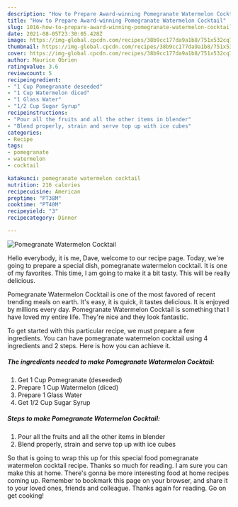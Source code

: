 ```yaml
---
description: "How to Prepare Award-winning Pomegranate Watermelon Cocktail"
title: "How to Prepare Award-winning Pomegranate Watermelon Cocktail"
slug: 1016-how-to-prepare-award-winning-pomegranate-watermelon-cocktail
date: 2021-08-05T23:30:05.428Z
image: https://img-global.cpcdn.com/recipes/38b9cc177da9a1b8/751x532cq70/pomegranate-watermelon-cocktail-recipe-main-photo.jpg
thumbnail: https://img-global.cpcdn.com/recipes/38b9cc177da9a1b8/751x532cq70/pomegranate-watermelon-cocktail-recipe-main-photo.jpg
cover: https://img-global.cpcdn.com/recipes/38b9cc177da9a1b8/751x532cq70/pomegranate-watermelon-cocktail-recipe-main-photo.jpg
author: Maurice Obrien
ratingvalue: 3.6
reviewcount: 5
recipeingredient:
- "1 Cup Pomegranate deseeded"
- "1 Cup Watermelon diced"
- "1 Glass Water"
- "1/2 Cup Sugar Syrup"
recipeinstructions:
- "Pour all the fruits and all the other items in blender"
- "Blend properly, strain and serve top up with ice cubes"
categories:
- Recipe
tags:
- pomegranate
- watermelon
- cocktail

katakunci: pomegranate watermelon cocktail 
nutrition: 216 calories
recipecuisine: American
preptime: "PT38M"
cooktime: "PT40M"
recipeyield: "3"
recipecategory: Dinner

---
```



![Pomegranate Watermelon Cocktail](https://img-global.cpcdn.com/recipes/38b9cc177da9a1b8/751x532cq70/pomegranate-watermelon-cocktail-recipe-main-photo.jpg)

Hello everybody, it is me, Dave, welcome to our recipe page. Today, we're going to prepare a special dish, pomegranate watermelon cocktail. It is one of my favorites. This time, I am going to make it a bit tasty. This will be really delicious.



Pomegranate Watermelon Cocktail is one of the most favored of recent trending meals on earth. It's easy, it is quick, it tastes delicious. It is enjoyed by millions every day. Pomegranate Watermelon Cocktail is something that I have loved my entire life. They're nice and they look fantastic.


To get started with this particular recipe, we must prepare a few ingredients. You can have pomegranate watermelon cocktail using 4 ingredients and 2 steps. Here is how you can achieve it.

<!--inarticleads1-->

##### The ingredients needed to make Pomegranate Watermelon Cocktail:

1. Get 1 Cup Pomegranate (deseeded)
1. Prepare 1 Cup Watermelon (diced)
1. Prepare 1 Glass Water
1. Get 1/2 Cup Sugar Syrup




<!--inarticleads2-->

##### Steps to make Pomegranate Watermelon Cocktail:

1. Pour all the fruits and all the other items in blender
1. Blend properly, strain and serve top up with ice cubes




So that is going to wrap this up for this special food pomegranate watermelon cocktail recipe. Thanks so much for reading. I am sure you can make this at home. There's gonna be more interesting food at home recipes coming up. Remember to bookmark this page on your browser, and share it to your loved ones, friends and colleague. Thanks again for reading. Go on get cooking!
